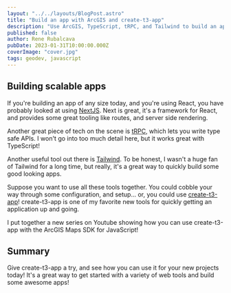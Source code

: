 ```yaml
---
layout: "../../layouts/BlogPost.astro"
title: "Build an app with ArcGIS and create-t3-app"
description: "Use ArcGIS, TypeScript, tRPC, and Tailwind to build an app!"
published: false
author: Rene Rubalcava
pubDate: 2023-01-31T10:00:00.000Z
coverImage: "cover.jpg"
tags: geodev, javascript
---
```


## Building scalable apps

If you're building an app of any size today, and you're using React, you have probably looked at using [NextJS](https://nextjs.org/). Next is great, it's a framework for React, and provides some great tooling like routes, and server side rendering.

Another great piece of tech on the scene is [tRPC](https://trpc.io/), which lets you write type safe APIs. I won't go into too much detail here, but it works great with TypeScript!

Another useful tool out there is [Tailwind](https://tailwindcss.com/). To be honest, I wasn't a huge fan of Tailwind for a long time, but really, it's a great way to quickly build some good looking apps.

Suppose you want to use all these tools together. You could cobble your way through some configuration, and setup... or, you could use [create-t3-app](https://create.t3.gg/)! create-t3-app is one of my favorite new tools for quickly getting an application up and going.

I put together a new series on Youtube showing how you can use create-t3-app with the ArcGIS Maps SDK for JavaScript!

<lite-youtube videoid="CxgxHq3BOlY"></lite-youtube>

<lite-youtube videoid="UBkPyBr97dM"></lite-youtube>

<lite-youtube videoid="VGUy5QzdTV4"></lite-youtube>

## Summary

Give create-t3-app a try, and see how you can use it for your new projects today! It's a great way to get started with a variety of web tools and build some awesome apps!

